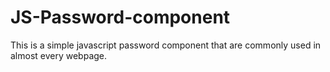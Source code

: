# JS-Password-component
This is a simple javascript password component that are commonly used in almost every webpage.
